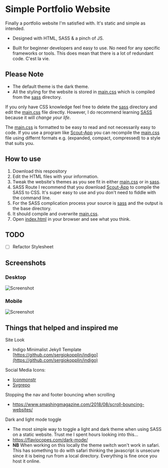 # Simple Portfolio Website

Finally a portfolio website I'm satisfied with. It's static and simple as intended.

- Designed with HTML, SASS & a pinch of JS.

- Built for beginner developers and easy to use. No need for any specific frameworks or tools. This does mean that there is a lot of redundant code. C'est la vie.

## Please Note
- The default theme is the dark theme.
- All the styling for the website is stored in [main.css](main.css) which is compiled from the [sass](sass) directory.

If you only have CSS knowledge feel free to delete the [sass](sass) directory and edit the [main.css](main.css) file directly.
However, I do recommend learning [SASS](https://sass-lang.com) because it will *change your life*.

The [main.css](main.css) is formatted to be easy to read and not necessarily easy to code. If you use a program like [Scout-App](https://scout-app.io) you can recompile the [main.css](main.css) file using differnt formats e.g. (expanded, compact, compressed) to a style that suits you.

## How to use
1. Download this respository
2. Edit the HTML files with your information.
3. Tweak the website's themes as you see fit in either [main.css](main.css) or in [sass](sass).
  1. SASS Route I recommend that you download [Scout-App](https://scout-app.io) to compile the SASS to CSS. It's super easy to use and you don't need to fiddle with the command line.
  2. For the SASS complication process your source is [sass](sass) and the output is the base directory.
  3. It should compile and overwrite [main.css](main.css).
4. Open [index.html](index.html) in your browser and see what you think.


## TODO
- [ ] Refactor Stylesheet

## Screenshots

### Desktop

![Screenshot](assets/images/site-desktop.png)

### Mobile

![Screenshot](assets/images/site-mobile.png)

## Things that helped and inspired me
Site Look
- Indigo Minimalist Jekyll Template [https://github.com/sergiokopplin/indigo](https://github.com/sergiokopplin/indigo)

Social Media Icons:

- [Iconmonstr](https://iconmonstr.com/)
- [Svgrepo](https://www.svgrepo.com/)

Stopping the nav and footer bouncing when scrolling

- https://www.smashingmagazine.com/2018/08/scroll-bouncing-websites/

Dark and light mode toggle

- The most simple way to toggle a light and dark theme when using SASS on a static website. Trust me I spent hours looking into this…
- https://flaviocopes.com/dark-mode/
- **NB** When working on this locally the theme switch won't work in safari. This has something to do with safari thinking the javascript is unsecure since it is being run from a local directory. Everything is fine once you host it online.
